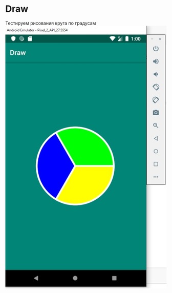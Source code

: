 # Draw
Тестируем рисования круга по градусам
![](https://raw.githubusercontent.com/zakrodionov/Draw/master/drawcircle.jpg?token=AGOQQ4JLC356OFK3ROS6NTS5VWPQM)
